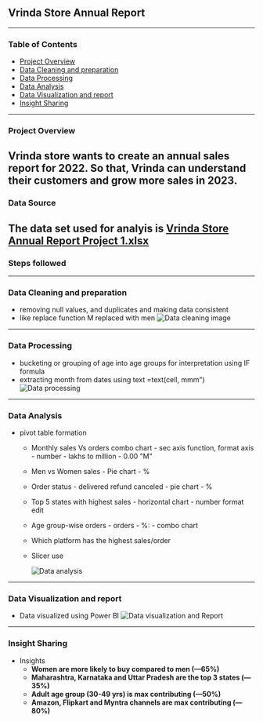 ## Vrinda Store Annual Report
---
### Table of Contents
- [Project Overview](#project-overview)
- [Data Cleaning and preparation](#data-cleaning-and-preparation)
- [Data Processing](#data-processing)
- [Data Analysis](#data-analysis)
- [Data Visualization and report](#data-visualization-and-report)
- [Insight Sharing](#insight-sharing)
---
### Project Overview

Vrinda store wants to create an annual sales report for 2022. So that, Vrinda can understand their customers and grow more sales in 2023.
---
### Data Source
The data set used for analyis is 
[Vrinda Store Annual Report Project 1.xlsx](https://github.com/Kiransapkal2000/Excel-Project/files/15209415/Vrinda.Store.Annual.Report.Project.1.xlsx)
---
### Steps followed
---
###  Data Cleaning and preparation
   - removing null values, and duplicates and making data consistent
   - like replace function M replaced with men
     ![Data cleaning image](https://github.com/Kiransapkal2000/Excel-Project/assets/168325077/2ec46893-fa75-4410-ad2d-90343b15ca78)
---
### Data Processing
   - bucketing or grouping of age into age groups for interpretation using IF formula
   - extracting month from dates using text =text(cell, mmm")
     ![Data processing](https://github.com/Kiransapkal2000/Excel-Project/assets/168325077/d505dabc-a4e0-4793-b76c-f34bd6c82c74)

---
### Data Analysis
-  pivot table formation
   - Monthly sales Vs orders combo chart - sec axis function, format axis - number - lakhs to million - 0.00 "M"
   - Men vs Women sales - Pie chart - %
   - Order status - delivered refund canceled - pie chart - %
   - Top 5 states with highest sales - horizontal chart - number format edit
   - Age group-wise orders - orders - %: - combo chart
   - Which platform has the highest sales/order
   - Slicer use
     
     ![Data analysis](https://github.com/Kiransapkal2000/Excel-Project/assets/168325077/602d0cb1-293b-4b7f-8e7e-e87f5921a2ee)

---

### Data Visualization and report
   - Data visualized using Power BI
     ![Data visualization and Report](https://github.com/Kiransapkal2000/Excel-Project/assets/168325077/d6e07562-505d-4786-b6d0-20763b24f653)

---
### Insight Sharing
- Insights
   - **Women are more likely to buy compared to men (—65%)**
   - **Maharashtra, Karnataka and Uttar Pradesh are the top 3 states (—35%)**
   - **Adult age group (30-49 yrs) is max contributing (—50%)**
   - **Amazon, Flipkart and Myntra channels are max contributing (—80%)**
